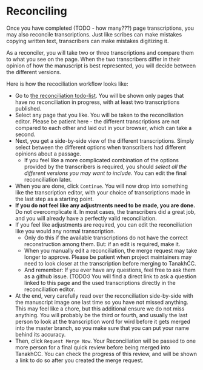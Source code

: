 # Reconciling

Once you have completed (TODO - how many???) page transcriptions, you may also reconcile transcriptions.
Just like scribes can make mistakes copying written text, transcribers can make mistakes digitizing it.

As a reconciler, you will take two or three transcriptions and compare them to what you see on the page.
When the two transcribers differ in their opinion of how the manuscript is best represented, you will decide between the different versions.

Here is how the recociliation workflow looks like:
- Go to [the reconciliation todo-list](https://critic.tanakhcc.org/reconcile).
  You will be shown only pages that have no reconciliation in progress, with at least two transcriptions published.
- Select any page that you like.
  You will be taken to the reconciliation editor.
  Please be patient here - the different transcriptions are not compared to each other and laid out in your browser, which can take a second.
- Next, you get a side-by-side view of the different transcriptions.
  Simply select between the different options when transcribers had different opinions about a passage.
    - If you feel like a more complicated combination of the options provided by the transcribers is required,
      you should *select all the different versions you may want to include*.
      You can edit the final reconciliation later.
- When you are done, click `Continue`.
  You will now drop into something like the transcription editor, with your choice of transcriptions made in the last step as a starting point.
- **If you do not feel like any adjustments need to be made, you are done.**
  Do not overcomplicate it.
  In most cases, the transcribers did a great job, and you will already have a perfectly valid reconciliation.
- If you feel like adjustments are required, you can edit the reconciliation like you would any normal transcription.
    - Only do this if the available transcriptions do not have the correct reconstruction among them.
      But: if an edit is required, make it.
    - When you manually edit a reconciliation, the merge request may take longer to approve.
      Please be patient when project maintainers may need to look closer at the transcription before merging to TanakhCC.
    - And remember: If you ever have any questions, feel free to ask them as a github issue.
      (TODO:) You will find a direct link to ask a question linked to this page and the used transcriptions directly in the reconciliation editor.
- At the end, very carefully read over the reconciliation side-by-side with the manuscript image one last time so you have not missed anything.
  This may feel like a chore, but this additional ensure we do not miss anything.
  You will probably be the third or fourth, and usually the last person to look at the transcription word for wird before it gets merged into the master branch, so you make sure that you can put your name behind its accuracy.
- Then, click `Request Merge Now`.
  Your Reconciliation will be passed to one more person for a final quick review before being merged into TanakhCC.
  You can check the progress of this review, and will be shown a link to do so after you created the merge request.

